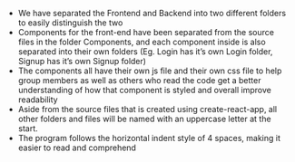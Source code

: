 -	We have separated the Frontend and Backend into two different folders to easily distinguish the two
-	Components for the front-end have been separated from the source files in the folder Components, and each component inside is also separated into their own folders (Eg. Login has it’s own Login folder, Signup has it’s own Signup folder)
-	The components all have their own js file and their own css file to help group members as well as others who read the code get a better understanding of how that component is styled and overall improve readability
-	Aside from the source files that is created using create-react-app, all other folders and files will be named with an uppercase letter at the start.
-	The program follows the horizontal indent style of 4 spaces, making it easier to read and comprehend
